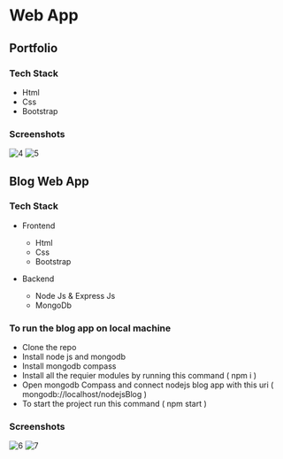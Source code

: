 # Web App

## Portfolio

### Tech Stack
* Html
* Css
* Bootstrap

### Screenshots

![4](https://user-images.githubusercontent.com/38504330/201625418-0955a5d7-93c8-421f-8a4e-246dd67513be.png)
![5](https://user-images.githubusercontent.com/38504330/201625422-6a66e2ae-08c4-4348-bdac-24fa0999d0a1.png)



## Blog Web App

### Tech Stack

  * Frontend
    * Html
    * Css
    * Bootstrap

  * Backend
    * Node Js & Express Js
    * MongoDb

### To run the blog app on local machine
* Clone the repo
* Install node js and mongodb
* Install mongodb compass
* Install all the requier modules by running this command ( npm i )
* Open mongodb Compass and connect nodejs blog app with this uri ( mongodb://localhost/nodejsBlog )
* To start the project run this command ( npm start )

### Screenshots

![6](https://user-images.githubusercontent.com/38504330/201625425-3d44cab0-fef7-4a8e-a70b-fb86fb83abd6.png)
![7](https://user-images.githubusercontent.com/38504330/201625409-af0be74f-bdc2-49b9-b2ca-3c89765ab5a9.png)
